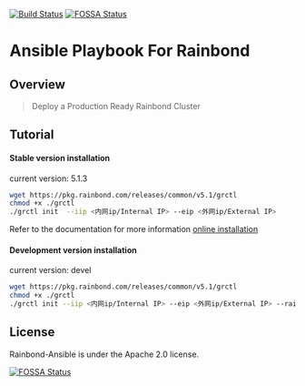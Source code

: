 [![Build Status](https://travis-ci.org/goodrain/rainbond-ansible.svg?branch=devel)](https://travis-ci.org/goodrain/rainbond-ansible)
[![FOSSA Status](https://app.fossa.io/api/projects/git%2Bgithub.com%2Fgoodrain%2Frainbond-ansible.svg?type=shield)](https://app.fossa.io/projects/git%2Bgithub.com%2Fgoodrain%2Frainbond-ansible?ref=badge_shield)

# Ansible Playbook For Rainbond

## Overview

> Deploy a Production Ready Rainbond Cluster

## Tutorial

#### Stable version installation

current version: 5.1.3

```bash
wget https://pkg.rainbond.com/releases/common/v5.1/grctl
chmod +x ./grctl
./grctl init  --iip <内网ip/Internal IP> --eip <外网ip/External IP>
```

Refer to the documentation for more information [online installation](https://www.rainbond.com/docs/user-operations/op-guide/recommendation/)


#### Development version installation

current version: devel

```bash
wget https://pkg.rainbond.com/releases/common/v5.1/grctl
chmod +x ./grctl
./grctl init --iip <内网ip/Internal IP> --eip <外网ip/External IP> --rainbond-version devel
```

## License

Rainbond-Ansible is under the Apache 2.0 license.



[![FOSSA Status](https://app.fossa.io/api/projects/git%2Bgithub.com%2Fgoodrain%2Frainbond-ansible.svg?type=large)](https://app.fossa.io/projects/git%2Bgithub.com%2Fgoodrain%2Frainbond-ansible?ref=badge_large)